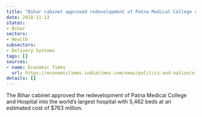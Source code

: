 ```yaml
---
title: "Bihar cabinet approved redevelopment of Patna Medical College and Hospital"
date: 2018-11-13
states:
- Bihar
sectors:
- Health
subsectors:
- Delivery Systems
tags: []
sources:
- name: Economic Times
  url: https://economictimes.indiatimes.com/news/politics-and-nation/nitish-cabinet-gives-nod-to-redevelop-pmch-into-worlds-largest-5462-bed-hospital/articleshow/66490968.cms
details: []
---
```


The Bihar cabinet approved the redevelopment of Patna Medical College and Hospital into the world’s largest hospital with 5,462 beds at an estimated cost of $763 million.
